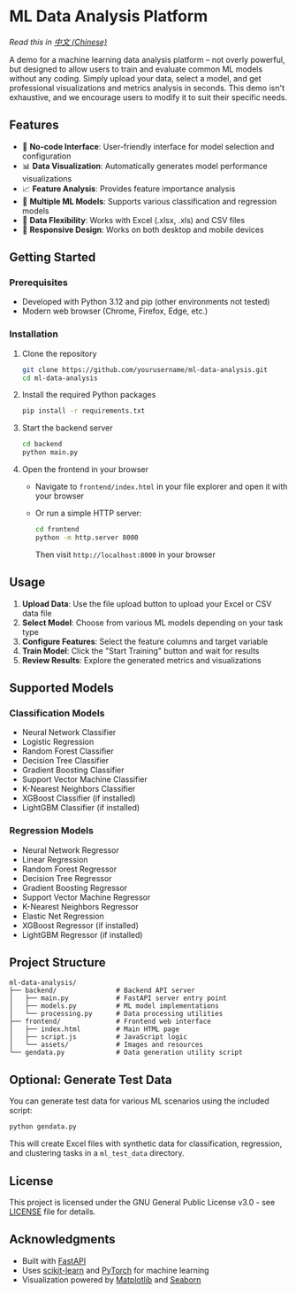 # ML Data Analysis Platform

*Read this in [中文 (Chinese)](README_zh_CN.md)*

A demo for a machine learning data analysis platform – not overly powerful, but designed to allow users to train and evaluate common ML models without any coding. Simply upload your data, select a model, and get professional visualizations and metrics analysis in seconds. This demo isn't exhaustive, and we encourage users to modify it to suit their specific needs.

## Features

- 🚀 **No-code Interface**: User-friendly interface for model selection and configuration
- 📊 **Data Visualization**: Automatically generates model performance visualizations
- 📈 **Feature Analysis**: Provides feature importance analysis
- 🔄 **Multiple ML Models**: Supports various classification and regression models
- 📁 **Data Flexibility**: Works with Excel (.xlsx, .xls) and CSV files
- 📱 **Responsive Design**: Works on both desktop and mobile devices

## Getting Started

### Prerequisites

- Developed with Python 3.12 and pip (other environments not tested)
- Modern web browser (Chrome, Firefox, Edge, etc.)

### Installation

1. Clone the repository

   ```bash
   git clone https://github.com/yourusername/ml-data-analysis.git
   cd ml-data-analysis
   ```
2. Install the required Python packages

   ```bash
   pip install -r requirements.txt
   ```
3. Start the backend server

   ```bash
   cd backend
   python main.py
   ```
4. Open the frontend in your browser

   - Navigate to `frontend/index.html` in your file explorer and open it with your browser
   - Or run a simple HTTP server:
     ```bash
     cd frontend
     python -m http.server 8000
     ```

     Then visit `http://localhost:8000` in your browser

## Usage

1. **Upload Data**: Use the file upload button to upload your Excel or CSV data file
2. **Select Model**: Choose from various ML models depending on your task type
3. **Configure Features**: Select the feature columns and target variable
4. **Train Model**: Click the "Start Training" button and wait for results
5. **Review Results**: Explore the generated metrics and visualizations

## Supported Models

### Classification Models

- Neural Network Classifier
- Logistic Regression
- Random Forest Classifier
- Decision Tree Classifier
- Gradient Boosting Classifier
- Support Vector Machine Classifier
- K-Nearest Neighbors Classifier
- XGBoost Classifier (if installed)
- LightGBM Classifier (if installed)

### Regression Models

- Neural Network Regressor
- Linear Regression
- Random Forest Regressor
- Decision Tree Regressor
- Gradient Boosting Regressor
- Support Vector Machine Regressor
- K-Nearest Neighbors Regressor
- Elastic Net Regression
- XGBoost Regressor (if installed)
- LightGBM Regressor (if installed)

## Project Structure

```
ml-data-analysis/
├── backend/               # Backend API server
│   ├── main.py            # FastAPI server entry point
│   ├── models.py          # ML model implementations
│   └── processing.py      # Data processing utilities
├── frontend/              # Frontend web interface
│   ├── index.html         # Main HTML page
│   ├── script.js          # JavaScript logic
│   └── assets/            # Images and resources
└── gendata.py             # Data generation utility script
```

## Optional: Generate Test Data

You can generate test data for various ML scenarios using the included script:

```bash
python gendata.py
```

This will create Excel files with synthetic data for classification, regression, and clustering tasks in a `ml_test_data` directory.

## License

This project is licensed under the GNU General Public License v3.0 - see [LICENSE](LICENSE) file for details.

## Acknowledgments

- Built with [FastAPI](https://fastapi.tiangolo.com/)
- Uses [scikit-learn](https://scikit-learn.org/) and [PyTorch](https://pytorch.org/) for machine learning
- Visualization powered by [Matplotlib](https://matplotlib.org/) and [Seaborn](https://seaborn.pydata.org/)
